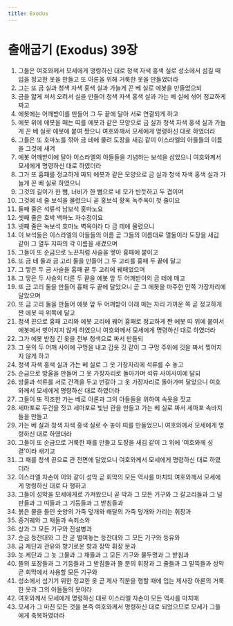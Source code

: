 ```yaml
---
title: Exodus
---
```


# 출애굽기 (Exodus) 39장
1. 그들은 여호와께서 모세에게 명령하신 대로 청색 자색 홍색 실로 성소에서 섬길 때 입을 정교한 옷을 만들고 또 아론을 위해 거룩한 옷을 만들었더라
1. 그는 또 금 실과 청색 자색 홍색 실과 가늘게 꼰 베 실로 에봇을 만들었으되
1. 금을 얇게 쳐서 오려서 실을 만들어 청색 자색 홍색 실과 가는 베 실에 섞어 정교하게 짜고
1. 에봇에는 어깨받이를 만들어 그 두 끝에 달아 서로 연결되게 하고
1. 에봇 위에 에봇을 매는 띠를 에봇과 같은 모양으로 금 실과 청색 자색 홍색 실과 가늘게 꼰 베 실로 에봇에 붙여 짰으니 여호와께서 모세에게 명령하신 대로 하였더라
1. 그들은 또 호마노를 깎아 금 테에 물려 도장을 새김 같이 이스라엘의 아들들의 이름을 그것에 새겨
1. 에봇 어깨받이에 달아 이스라엘의 아들들을 기념하는 보석을 삼았으니 여호와께서 모세에게 명령하신 대로 하였더라
1. 그가 또 흉패를 정교하게 짜되 에봇과 같은 모양으로 금 실과 청색 자색 홍색 실과 가늘게 꼰 베 실로 하였으니
1. 그것의 길이가 한 뼘, 너비가 한 뼘으로 네 모가 반듯하고 두 겹이며
1. 그것에 네 줄 보석을 물렸으니 곧 홍보석 황옥 녹주옥이 첫 줄이요
1. 둘째 줄은 석류석 남보석 홍마노요
1. 셋째 줄은 호박 백마노 자수정이요
1. 넷째 줄은 녹보석 호마노 벽옥이라 다 금 테에 물렸으니
1. 이 보석들은 이스라엘의 아들들의 이름 곧 그들의 이름대로 열둘이라 도장을 새김 같이 그 열두 지파의 각 이름을 새겼으며
1. 그들이 또 순금으로 노끈처럼 사슬을 땋아 흉패에 붙이고
1. 또 금 테 둘과 금 고리 둘을 만들어 그 두 고리를 흉패 두 끝에 달고
1. 그 땋은 두 금 사슬을 흉패 끝 두 고리에 꿰매었으며
1. 그 땋은 두 사슬의 다른 두 끝을 에봇 앞 두 어깨받이의 금 테에 매고
1. 또 금 고리 둘을 만들어 흉패 두 끝에 달았으니 곧 그 에봇을 마주한 안쪽 가장자리에 달았으며
1. 또 금 고리 둘을 만들어 에봇 앞 두 어깨받이 아래 매는 자리 가까운 쪽 곧 정교하게 짠 에봇 띠 위쪽에 달고
1. 청색 끈으로 흉패 고리와 에봇 고리에 꿰어 흉패로 정교하게 짠 에봇 띠 위에 붙여서 에봇에서 벗어지지 않게 하였으니 여호와께서 모세에게 명령하신 대로 하였더라
1. 그가 에봇 받침 긴 옷을 전부 청색으로 짜서 만들되
1. 그 옷의 두 어깨 사이에 구멍을 내고 갑옷 깃 같이 그 구멍 주위에 깃을 짜서 찢어지지 않게 하고
1. 청색 자색 홍색 실과 가는 베 실로 그 옷 가장자리에 석류를 수 놓고
1. 순금으로 방울을 만들어 그 옷 가장자리로 돌아가며 석류 사이사이에 달되
1. 방울과 석류를 서로 간격을 두고 번갈아 그 옷 가장자리로 돌아가며 달았으니 여호와께서 모세에게 명령하신 대로 하였더라
1. 그들이 또 직조한 가는 베로 아론과 그의 아들들을 위하여 속옷을 짓고
1. 세마포로 두건을 짓고 세마포로 빛난 관을 만들고 가는 베 실로 짜서 세마포 속바지들을 만들고
1. 가는 베 실과 청색 자색 홍색 실로 수 놓아 띠를 만들었으니 여호와께서 모세에게 명령하신 대로 하였더라
1. 그들이 또 순금으로 거룩한 패를 만들고 도장을 새김 같이 그 위에 '여호와께 성결'이라 새기고
1. 그 패를 청색 끈으로 관 전면에 달았으니 여호와께서 모세에게 명령하신 대로 하였더라
1. 이스라엘 자손이 이와 같이 성막 곧 회막의 모든 역사를 마치되 여호와께서 모세에게 명령하신 대로 다 행하고
1. 그들이 성막을 모세에게로 가져왔으니 곧 막과 그 모든 기구와 그 갈고리들과 그 널판들과 그 띠들과 그 기둥들과 그 받침들과
1. 붉은 물을 들인 숫양의 가죽 덮개와 해달의 가죽 덮개와 가리는 휘장과
1. 증거궤와 그 채들과 속죄소와
1. 상과 그 모든 기구와 진설병과
1. 순금 등잔대와 그 잔 곧 벌여놓는 등잔대와 그 모든 기구와 등유와
1. 금 제단과 관유와 향기로운 향과 장막 휘장 문과
1. 놋 제단과 그 놋 그물과 그 채들과 그 모든 기구와 물두멍과 그 받침과
1. 뜰의 포장들과 그 기둥들과 그 받침들과 뜰 문의 휘장과 그 줄들과 그 말뚝들과 성막 곧 회막에서 사용할 모든 기구와
1. 성소에서 섬기기 위한 정교한 옷 곧 제사 직분을 행할 때에 입는 제사장 아론의 거룩한 옷과 그의 아들들의 옷이라
1. 여호와께서 모세에게 명령하신 대로 이스라엘 자손이 모든 역사를 마치매
1. 모세가 그 마친 모든 것을 본즉 여호와께서 명령하신 대로 되었으므로 모세가 그들에게 축복하였더라